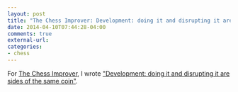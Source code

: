 ```yaml
---
layout: post
title: "The Chess Improver: Development: doing it and disrupting it are sides of the same coin"
date: 2014-04-10T07:44:28-04:00
comments: true
external-url: 
categories: 
- chess
---
```

For [The Chess Improver](http://chessimprover.com/), I wrote ["Development: doing it and disrupting it are sides of the same coin"](http://chessimprover.com/development-doing-it-and-disrupting-it-are-sides-of-the-same-coin/).
